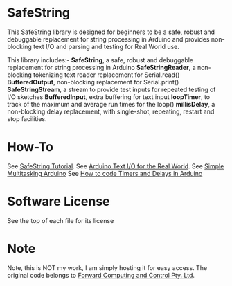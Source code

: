 # SafeString
This SafeString library is designed for beginners to be a safe, robust and debuggable replacement for string processing in Arduino and provides non-blocking text I/O and parsing and testing for Real World use.

This library includes:-
**SafeString**, a safe, robust and debuggable replacement for string processing in Arduino
**SafeStringReader**, a non-blocking tokenizing text reader replacement for Serial.read()
**BufferedOutput**, non-blocking replacement for Serial.print()
**SafeStringStream**, a stream to provide test inputs for repeated testing of I/O sketches 
**BufferedInput**, extra buffering for text input
**loopTimer**, to track of the maximum and average run times for the loop()
**millisDelay**, a non-blocking delay replacement, with single-shot, repeating, restart and stop facilities.

# How-To
See [SafeString Tutorial](https://www.forward.com.au/pfod/ArduinoProgramming/SafeString/index.html).
See [Arduino Text I/O for the Real World](https://www.forward.com.au/pfod/ArduinoProgramming/Serial_IO/index.html).
See [Simple Multitasking Arduino](https://www.forward.com.au/pfod/ArduinoProgramming/RealTimeArduino/index.html)
See [How to code Timers and Delays in Arduino](https://www.forward.com.au/pfod/ArduinoProgramming/TimingDelaysInArduino.html)

# Software License
See the top of each file for its license

# Note
Note, this is NOT my work, I am simply hosting it for easy access. The original code belongs to [Forward Computing and Control Pty. Ltd](https://www.forward.com.au/pfod/ArduinoProgramming/SafeString/index.html).
